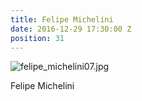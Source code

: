 ```yaml
---
title: Felipe Michelini
date: 2016-12-29 17:30:00 Z
position: 31
---
```


![felipe_michelini07.jpg](/uploads/felipe_michelini07.jpg)

Felipe Michelini